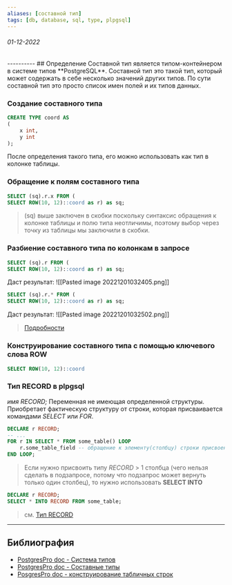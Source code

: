 ```yaml
---
aliases: [составной тип]
tags: [db, database, sql, type, plpgsql]
---
```

<h6>01-12-2022</h6>
----------
## Определение
Составной тип является типом-контейнером в системе типов **PostgreSQL**. Составной тип это такой тип, который может содержать в себе несколько значений других типов. По сути составной тип это просто список имен полей и их типов данных.

### Создание составного типа
```sql
CREATE TYPE coord AS  
(  
    x int,  
    y int  
);
```
После определения такого типа, его можно использовать как тип в колонке таблицы.

### Обращение к полям составного типа
```sql
SELECT (sq).r.x FROM (  
SELECT ROW(10, 12)::coord as r) as sq;
```
> (sq) выше заключен в скобки поскольку синтаксис обращения к колонке таблицы и полю типа неотличимы, поэтому выбор через точку из таблицы мы заключили в скобки.

### Разбиение составного типа по колонкам в запросе
```sql
SELECT (sq).r FROM (  
SELECT ROW(10, 12)::coord as r) as sq;
```
Даст результат:
![[Pasted image 20221201032405.png]]
```sql
SELECT (sq).r.* FROM (  
SELECT ROW(10, 12)::coord as r) as sq;
```
Даст результат:
![[Pasted image 20221201032502.png]]
> [Подробности](https://postgrespro.ru/docs/postgrespro/9.5/rowtypes#rowtypes-usage)


### Конструирование составного типа с помощью ключевого слова ROW
```sql
SELECT ROW(10, 12)::coord
```

### Тип RECORD в plpgsql

*имя RECORD;*
Переменная не имеющая определенной структуры. Приобретает фактическую структуру от строки, которая присваивается командами *SELECT* или *FOR*.
```sql
DECLARE r RECORD;
-- ...
FOR r IN SELECT * FROM some_table() LOOP
	r.some_table_field -- обращение к элементу(столбцу) строки присвоеной из выборки some_table
END LOOP;
```

> Если нужно присвоить типу *RECORD* > 1 столбца (чего нельзя сделать в подзапросе, потому что подзапрос может вернуть только один столбец), то нужно использовать **SELECT INTO**
```sql
DECLARE r RECORD;
SELECT * INTO RECORD FROM some_table;
```

>см. [Тип RECORD](https://postgrespro.ru/docs/postgresql/13/plpgsql-declarations#PLPGSQL-DECLARATION-RECORDS)

---
## Библиография
- [PostgresPro doc - Система типов](https://postgrespro.ru/docs/postgresql/14/extend-type-system)
- [PostgresPro doc - Составные типы](https://postgrespro.ru/docs/postgrespro/9.5/rowtypes)
- [PosgresPro doc - конструирование табличных строк](https://postgrespro.ru/docs/postgrespro/9.5/sql-expressions#sql-syntax-row-constructors)
